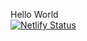 Hello World<br>
[![Netlify Status](https://api.netlify.com/api/v1/badges/511e3e89-795a-4062-b13f-a52ce467a00c/deploy-status)](https://app.netlify.com/sites/mkoltonski/deploys)
